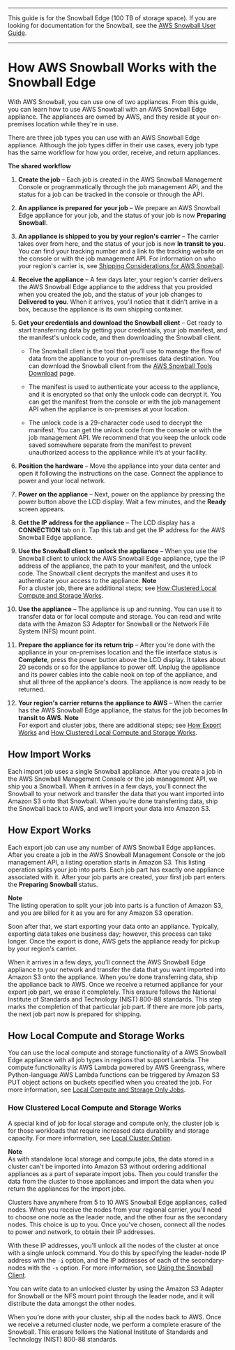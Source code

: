 --------

This guide is for the Snowball Edge \(100 TB of storage space\)\. If you are looking for documentation for the Snowball, see the [AWS Snowball User Guide](http://docs.aws.amazon.com/snowball/latest/ug/whatissnowball.html)\.

--------

# How AWS Snowball Works with the Snowball Edge<a name="how-it-works"></a>

With AWS Snowball, you can use one of two appliances\. From this guide, you can learn how to use AWS Snowball with an AWS Snowball Edge appliance\. The appliances are owned by AWS, and they reside at your on\-premises location while they're in use\.

There are three job types you can use with an AWS Snowball Edge appliance\.  Although the job types differ in their use cases, every job type has the same workflow for how you order, receive, and return appliances\.

**The shared workflow**

1. **Create the job** – Each job is created in the AWS Snowball Management Console or programmatically through the job management API, and the status for a job can be tracked in the console or through the API\.

1. **An appliance is prepared for your job** – We prepare an AWS Snowball Edge appliance for your job, and the status of your job is now **Preparing Snowball**\.

1. **An appliance is shipped to you by your region's carrier** – The carrier takes over from here, and the status of your job is now **In transit to you**\. You can find your tracking number and a link to the tracking website on the console or with the job management API\. For information on who your region's carrier is, see [Shipping Considerations for AWS Snowball](shipping.md)\.

1. **Receive the appliance** – A few days later, your region's carrier delivers the AWS Snowball Edge appliance to the address that you provided when you created the job, and the status of your job changes to **Delivered to you**\. When it arrives, you’ll notice that it didn’t arrive in a box, because the appliance is its own shipping container\.

1. **Get your credentials and download the Snowball client** – Get ready to start transferring data by getting your credentials, your job manifest, and the manifest's unlock code, and then downloading the Snowball client\.

   + The Snowball client is the tool that you’ll use to manage the flow of data from the appliance to your on\-premises data destination\. You can download the Snowball client from the [AWS Snowball Tools Download](http://aws.amazon.com/snowball/tools) page\.

   + The manifest is used to authenticate your access to the appliance, and it is encrypted so that only the unlock code can decrypt it\. You can get the manifest from the console or with the job management API when the appliance is on\-premises at your location\.

   + The unlock code is a 29\-character code used to decrypt the manifest\. You can get the unlock code from the console or with the job management API\. We recommend that you keep the unlock code saved somewhere separate from the manifest to prevent unauthorized access to the appliance while it’s at your facility\.

1. **Position the hardware** – Move the appliance into your data center and open it following the instructions on the case\. Connect the appliance to power and your local network\.

1. **Power on the appliance** – Next, power on the appliance by pressing the power button above the LCD display\. Wait a few minutes, and the **Ready** screen appears\.

1. **Get the IP address for the appliance** – The LCD display has a **CONNECTION** tab on it\. Tap this tab and get the IP address for the AWS Snowball Edge appliance\.

1. **Use the Snowball client to unlock the appliance** – When you use the Snowball client to unlock the AWS Snowball Edge appliance, type the IP address of the appliance, the path to your manifest, and the unlock code\. The Snowball client decrypts the manifest and uses it to authenticate your access to the appliance\.
**Note**  
For a cluster job, there are additional steps; see [How Clustered Local Compute and Storage Works](#how-cluster)\.

1. **Use the appliance** – The appliance is up and running\. You can use it to transfer data or for local compute and storage\. You can read and write data with the Amazon S3 Adapter for Snowball or the Network File System \(NFS\) mount point\.

1. **Prepare the appliance for its return trip** – After you're done with the appliance in your on\-premises location and the file interface status is **Complete**, press the power button above the LCD display\. It takes about 20 seconds or so for the appliance to power off\. Unplug the appliance and its power cables into the cable nook on top of the appliance, and shut all three of the appliance's doors\. The appliance is now ready to be returned\.

1. **Your region's carrier returns the appliance to AWS** – When the carrier has the AWS Snowball Edge appliance, the status for the job becomes **In transit to AWS**\.
**Note**  
For export and cluster jobs, there are additional steps; see [How Export Works](#how-export) and [How Clustered Local Compute and Storage Works](#how-cluster)\.

## How Import Works<a name="how-import"></a>

Each import job uses a single Snowball appliance\. After you create a job in the AWS Snowball Management Console or the job management API, we ship you a Snowball\. When it arrives in a few days, you’ll connect the Snowball to your network and transfer the data that you want imported into Amazon S3 onto that Snowball\. When you’re done transferring data, ship the Snowball back to AWS, and we’ll import your data into Amazon S3\.

## How Export Works<a name="how-export"></a>

Each export job can use any number of AWS Snowball Edge appliances\. After you create a job in the AWS Snowball Management Console or the job management API, a listing operation starts in Amazon S3\. This listing operation splits your job into parts\. Each job part has exactly one appliance associated with it\. After your job parts are created, your first job part enters the **Preparing Snowball** status\.

**Note**  
The listing operation to split your job into parts is a function of Amazon S3, and you are billed for it as you are for any Amazon S3 operation\.

Soon after that, we start exporting your data onto an appliance\. Typically, exporting data takes one business day; however, this process can take longer\. Once the export is done, AWS gets the appliance ready for pickup by your region's carrier\.

When it arrives in a few days, you’ll connect the AWS Snowball Edge appliance to your network and transfer the data that you want imported into Amazon S3 onto the appliance\. When you’re done transferring data, ship the appliance back to AWS\. Once we receive a returned appliance for your export job part, we erase it completely\. This erasure follows the National Institute of Standards and Technology \(NIST\) 800\-88 standards\. This step marks the completion of that particular job part\. If there are more job parts, the next job part now is prepared for shipping\.

## How Local Compute and Storage Works<a name="how-localcompute"></a>

You can use the local compute and storage functionality of a AWS Snowball Edge appliance with all job types in regions that support Lambda\. The compute functionality is AWS Lambda powered by AWS Greengrass, where Python\-language AWS Lambda functions can be triggered by Amazon S3 PUT object actions on buckets specified when you created the job\. For more information, see [Local Compute and Storage Only Jobs](computetype.md)\.

### How Clustered Local Compute and Storage Works<a name="how-cluster"></a>

A special kind of job for local storage and compute only, the cluster job is for those workloads that require increased data durability and storage capacity\. For more information, see [Local Cluster Option](computetype.md#clusteroption)\.

**Note**  
As with standalone local storage and compute jobs, the data stored in a cluster can't be imported into Amazon S3 without ordering additional appliances as a part of separate import jobs\. Then you could transfer the data from the cluster to those appliances and import the data when you return the appliances for the import jobs\.

Clusters have anywhere from 5 to 10 AWS Snowball Edge appliances, called nodes\. When you receive the nodes from your regional carrier, you'll need to choose one node as the leader node, and the other four as the secondary nodes\. This choice is up to you\. Once you've chosen, connect all the nodes to power and network, to obtain their IP addresses\.

With these IP addresses, you'll unlock all the nodes of the cluster at once with a single unlock command\. You do this by specifying the leader\-node IP address with the `-i` option, and the IP addresses of each of the secondary\-nodes with the `-s` option\. For more information, see [Using the Snowball Client](using-client.md)\.

You can write data to an unlocked cluster by using the Amazon S3 Adapter for Snowball or the NFS mount point through the leader node, and it will distribute the data amongst the other nodes\.

When you’re done with your cluster, ship all the nodes back to AWS\. Once we receive a returned cluster node, we perform a complete erasure of the Snowball\. This erasure follows the National Institute of Standards and Technology \(NIST\) 800\-88 standards\.